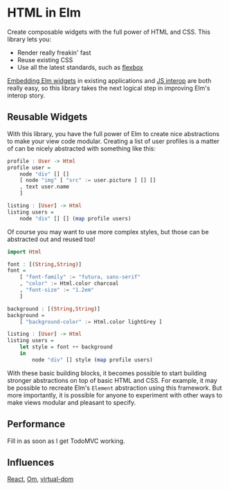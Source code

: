 # HTML in Elm

Create composable widgets with the full power of HTML and CSS. This library
lets you:

  * Render really freakin' fast 
  * Reuse existing CSS
  * Use all the latest standards, such as [flexbox][]

[flexbox]: (http://css-tricks.com/snippets/css/a-guide-to-flexbox/)

[Embedding Elm widgets](https://github.com/evancz/elm-html-and-js) in existing
applications and [JS interop](http://elm-lang.org/learn/Ports.elm) are both
really easy, so this library takes the next logical step in improving Elm's
interop story.

## Reusable Widgets

With this library, you have the full power of Elm to create nice abstractions to
make your view code modular. Creating a list of user profiles is a matter of can
be nicely abstracted with something like this:

```haskell
profile : User -> Html
profile user =
    node "div" [] []
    [ node "img" [ "src" := user.picture ] [] []
    , text user.name
    ]

listing : [User] -> Html
listing users =
    node "div" [] [] (map profile users)
```

Of course you may want to use more complex styles, but those can be abstracted
out and reused too!

```haskell
import Html

font : [(String,String)]
font =
    [ "font-family" := "futura, sans-serif"
    , "color" := Html.color charcoal
    , "font-size" := "1.2em"
    ]

background : [(String,String)]
background =
    [ "background-color" := Html.color lightGrey ]

listing : [User] -> Html
listing users =
    let style = font ++ background
    in
        node "div" [] style (map profile users)
```

With these basic building blocks, it becomes possible to start building stronger
abstractions on top of basic HTML and CSS. For example, it may be possible to
recreate Elm's `Element` abstraction using this framework. But more importantly,
it is possible for anyone to experiment with other ways to make views modular and
pleasant to specify.

## Performance

Fill in as soon as I get TodoMVC working.

## Influences

[React](http://facebook.github.io/react/),
[Om](https://github.com/swannodette/om),
[virtual-dom](https://github.com/Matt-Esch/virtual-dom)
